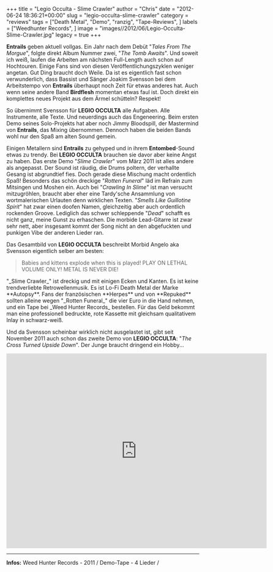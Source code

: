 +++
title = "Legio Occulta - Slime Crawler"
author = "Chris"
date = "2012-06-24 18:36:21+00:00"
slug = "legio-occulta-slime-crawler"
category = "reviews"
tags = ["Death Metal", "Demo", "ranzig", "Tape-Reviews", ]
labels = ["Weedhunter Records", ]
image = "images//2012/06/Legio-Occulta-Slime-Crawler.jpg"
legacy = true
+++

**Entrails** geben aktuell vollgas. Ein Jahr nach dem Debüt "_Tales From The Morgue_", folgte direkt Album Nummer zwei, "_The Tomb Awaits_". Und soweit ich weiß, laufen die Arbeiten am nächsten Full-Length auch schon auf Hochtouren. Einige Fans sind von diesen Veröffentlichungszyklen weniger angetan. Gut Ding braucht doch Weile. Da ist es eigentlich fast schon verwunderlich, dass Bassist und Sänger Joakim Svensson bei dem Arbeitstempo von **Entrails** überhaupt noch Zeit für etwas anderes hat. Auch wenn seine andere Band **Birdflesh** momentan etwas faul ist. Doch direkt ein komplettes neues Projekt aus dem Ärmel schütteln? Respekt!

So übernimmt Svensson für **LEGIO OCCULTA** alle Aufgaben. Alle Instrumente, alle Texte. Und neuerdings auch das Engeneering. Beim ersten Demo seines Solo-Projekts hat aber noch Jimmy Bloodspill, der Mastermind von **Entrails**, das Mixing übernommen. Dennoch haben die beiden Bands wohl nur den Spaß am alten Sound gemein.

Einigen Metallern sind **Entrails** zu gehyped und in ihrem **Entombed**-Sound etwas zu trendy. Bei **LEGIO OCCULTA** brauchen sie davor aber keine Angst zu haben. Das erste Demo "_Slime Crawler_" vom März 2011 ist alles andere als angepasst. Der Sound ist räudig, die Drums poltern, der verhallte Gesang ist abgrundtief fies. Doch gerade diese Mischung macht ordentlich Spaß! Besonders das schön dreckige "_Rotten Funeral_" läd im Refrain zum Mitsingen und Moshen ein. Auch bei "_Crawling In Slime_" ist man versucht mitzugröhlen, braucht aber eher eine Tardy'sche Ansammlung von wortmalerischen Urlauten denn wirklichen Texten. "_Smells Like Guillotine Spirit_" hat zwar einen doofen Namen, gleichzeitig aber auch ordentlich rockenden Groove. Lediglich das schwer schleppende "_Dead_" schafft es nicht ganz, meine Gunst zu erhaschen. Die morbide Lead-Gitarre ist zwar sehr nett, aber insgesamt kommt der Song nicht an den abgefuckten und punkigen Vibe der anderen Lieder ran.

Das Gesamtbild von **LEGIO OCCULTA** beschreibt Morbid Angelo aka Svensson eigentlich selber am besten:
<blockquote>Babies and kittens explode when this is played!
PLAY ON LETHAL VOLUME ONLY!
METAL IS NEVER DIE!</blockquote>
"_Slime Crawler_" ist dreckig und mit einigen Ecken und Kanten. Es ist keine trendverliebte Retrowellenmusik. Es ist Lo-Fi Death Metal der Marke **Autopsy**. Fans der französischen **Herpes** und von **Repuked** sollten alleine wegen "_Rotten Funeral_" die vier Euro in die Hand nehmen, und ein Tape bei _Weed Hunter Records_ bestellen. Für das Geld bekommt man eine professionell bedruckte, rote Kassette mit gleichsam qualitativem Inlay in schwarz-weiß.

Und da Svensson scheinbar wirklich nicht ausgelastet ist, gibt seit November 2011 auch schon das zweite Demo von **LEGIO OCCULTA**: "_The Cross Turned Upside Down_". Der Junge braucht dringend ein Hobby...

<iframe allowfullscreen="" frameborder="0" height="510" src="http://www.youtube.com/embed/V7nJJi-eRrE" width="680"></iframe>



---
**Infos:**
Weed Hunter Records - 2011 / 
Demo-Tape - 4 Lieder / 
